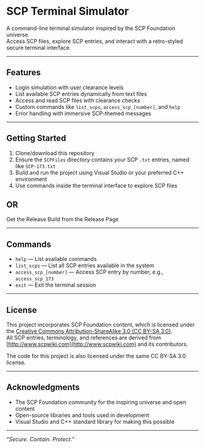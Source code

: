 # SCP Terminal Simulator

A command-line terminal simulator inspired by the SCP Foundation universe.  
Access SCP files, explore SCP entries, and interact with a retro-styled secure terminal interface.

---

## Features

- Login simulation with user clearance levels  
- List available SCP entries dynamically from text files  
- Access and read SCP files with clearance checks  
- Custom commands like `list_scps`, `access_scp_[number]`, and `help`  
- Error handling with immersive SCP-themed messages  

---

## Getting Started

1. Clone/download this repository  
2. Ensure the `SCPFiles` directory contains your SCP `.txt` entries, named like `SCP-173.txt`  
3. Build and run the project using Visual Studio or your preferred C++ environment  
4. Use commands inside the terminal interface to explore SCP files

## OR

Get the Release Build from the Release Page

---

## Commands

- `help` — List available commands  
- `list_scps` — List all SCP entries available in the system  
- `access_scp_[number]` — Access SCP entry by number, e.g., `access_scp_173`  
- `exit` — Exit the terminal session  

---

## License

This project incorporates SCP Foundation content, which is licensed under the [Creative Commons Attribution-ShareAlike 3.0 (CC BY-SA 3.0)](https://creativecommons.org/licenses/by-sa/3.0/).  
All SCP entries, terminology, and references are derived from [http://www.scpwiki.com](http://www.scpwiki.com) and its contributors.

The code for this project is also licensed under the same CC BY-SA 3.0 license.

---

## Acknowledgments

- The SCP Foundation community for the inspiring universe and open content  
- Open-source libraries and tools used in development  
- Visual Studio and C++ standard library for making this possible  

---

*“Secure. Contain. Protect.”*
